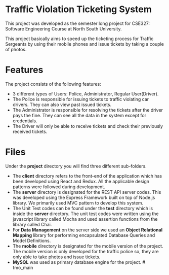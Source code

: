 # Traffic Violation Ticketing System

This project was developed as the semester long project for CSE327: Software Engineering Course at North South University. 

This project basically aims to speed up the ticketing process for Traffic Sergeants by using their mobile phones and issue tickets by taking a couple of photos. 

# Features
The project consists of the following features:

- 3 different types of Users: Police, Administrator, Regular User(Driver).
- The Police is responsible for issuing tickets to traffic violating car drivers. They can also view past issued tickets.
- The Administrator is responsible for resolving the tickets after the driver pays the fine. They can see all the data in the system except for credentials.
- The Driver will only be able to receive tickets and check their previously received tickets.

# Files

Under the **project** directory you will find three different sub-folders. 
- The **client** directory refers to the front-end of the application which has been developed using React and Redux. All the applicable design patterns were followed during development.
- The **server** directory is designated for the REST API server codes. This was developed using the Express Framework built on top of Node.js library. We primarily used MVC pattern to develop this system.
- The Unit Test codes can be found under the **test** directory which is inside the **server** directory. The unit test codes were written using the javascript library called Mocha and used assertion functions from the library called Chai.
- For **Data Management** on the server side we used an **Object Relational Mapping** library for performing encapsulated Database Queries and Model Definitions.
- The **mobile** directory is designated for the mobile version of the project. The mobile version is only developed for the traffic police so, they are only able to take photos and issue tickets.
- **MySQL** was used as primary database engine for the project.
#   t m o _ m a i n  
 